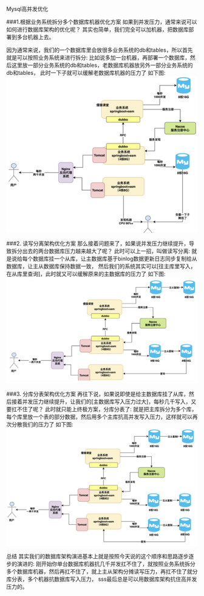 Mysql高并发优化


###1.根据业务系统拆分多个数据库机器优化方案
如果到并发压力，通常来说可以如何进行数据库架构的优化呢？
其实也简单，我们完全可以加机器，把数据库部署到多台机器上去。

因为通常来说，我们的一个数据库里会放很多业务系统的db和tables，所以首先就是可以按照业务系统来进行拆分:
比如说多加一台机器，再部署一个数据库，然后这里放一部分业务系统的db和tables，老数据库机器放另外一部分业务系统的db和tables，
此时一下子就可以缓解老数据库机器的压力了
如下图:
![业务分离](./image/并发优化1.jpg)


###2. 读写分离架构优化方案
那么接着问题来了，如果说并发压力继续提升，导致拆分出去的两台数据库压力越来越大了呢？
此时可以上一招，叫做读写分离:
就是说给每个数据库挂一个从库，让主数据库基于binlog数据更新日志同步复制给从数据库，让主从数据库保持数据一致，
然后我们的系统其实可以[往主库里写入，在从库里查询]，此时就又可以缓解原来的主数据库的压力了
如下图:
![读写分离](./image/并发优化2.jpg)


###3. 分库分表架构优化方案
再往下说，如果说即使是给主数据库挂了从库，然后接着并发压力继续提升，让我们的[主数据库写入压力过大]，每秒几千写入，又要扛不住了呢？
此时就只能上终极方案，分库分表了:
就是把主库拆分为多个库，每个库里放一个表的部分数据，然后用多个主库抗高并发写入压力，这样就可以再次分散我们的压力了
如下图:
![分库分表](./image/并发优化3.jpg)


总结
其实我们的数据库架构演进基本上就是按照今天说的这个顺序和思路逐步逐步的演进的:
刚开始你单台数据库机器抗几千并发扛不住了，就按照业务系统拆分多个数据库机器，然后再扛不住了，就上主从架构分摊读写压力，再扛不住了就分库分表，多个机器抗数据库写入压力，
sss最后总是可以用数据库架构抗住高并发压力的。







